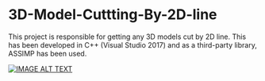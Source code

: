 # 3D-Model-Cuttting-By-2D-line
This project is responsible for getting any 3D models cut by 2D line.
This has been developed in C++ (Visual Studio 2017) and as a third-party library, ASSIMP has been used.

[![IMAGE ALT TEXT](https://image.youtu.be/oU6EO3HiLcg/0.jpg)](https://youtu.be/oU6EO3HiLcg "3D Math in C++")
